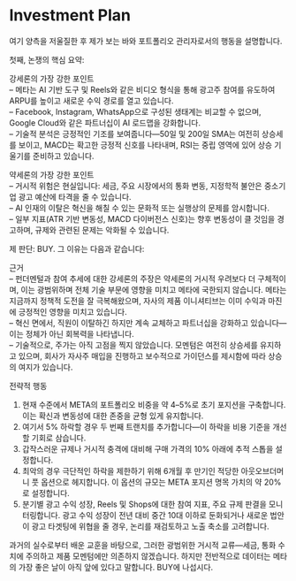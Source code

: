 # Investment Plan

여기 양측을 저울질한 후 제가 보는 바와 포트폴리오 관리자로서의 행동을 설명합니다.

첫째, 논쟁의 핵심 요약:

강세론의 가장 강한 포인트  
– 메타는 AI 기반 도구 및 Reels와 같은 비디오 형식을 통해 광고주 참여를 유도하여 ARPU를 높이고 새로운 수익 경로를 열고 있습니다.  
– Facebook, Instagram, WhatsApp으로 구성된 생태계는 비교할 수 없으며, Google Cloud와 같은 파트너십이 AI 로드맵을 강화합니다.  
– 기술적 분석은 긍정적인 기조를 보여줍니다—50일 및 200일 SMA는 여전히 상승세를 보이고, MACD는 확고한 긍정적 신호를 나타내며, RSI는 중립 영역에 있어 상승 기울기를 준비하고 있습니다.

약세론의 가장 강한 포인트  
– 거시적 위험은 현실입니다: 세금, 주요 시장에서의 통화 변동, 지정학적 불안은 중소기업 광고 예산에 타격을 줄 수 있습니다.  
– AI 인재의 이탈은 혁신을 해칠 수 있는 문화적 또는 실행상의 문제를 암시합니다.  
– 일부 지표(ATR 기반 변동성, MACD 다이버전스 신호)는 향후 변동성이 클 것임을 경고하며, 규제와 관련된 문제는 악화될 수 있습니다.

제 판단: BUY. 그 이유는 다음과 같습니다:

근거  
– 펀더멘털과 참여 추세에 대한 강세론의 주장은 약세론의 거시적 우려보다 더 구체적이며, 이는 광범위하며 전체 기술 부문에 영향을 미치고 메타에 국한되지 않습니다. 메타는 지금까지 정책적 도전을 잘 극복해왔으며, 자사의 제품 이니셔티브는 이미 수익과 마진에 긍정적인 영향을 미치고 있습니다.  
– 혁신 면에서, 직원이 이탈하긴 하지만 계속 교체하고 파트너십을 강화하고 있습니다—이는 정체가 아닌 회복력을 나타냅니다.  
– 기술적으로, 주가는 아직 고점을 찍지 않았습니다. 모멘텀은 여전히 상승세를 유지하고 있으며, 회사가 자사주 매입을 진행하고 보수적으로 가이던스를 제시함에 따라 상승의 여지가 있습니다.

전략적 행동  
1. 현재 수준에서 META의 포트폴리오 비중을 약 4–5%로 초기 포지션을 구축합니다. 이는 확신과 변동성에 대한 존중을 균형 있게 유지합니다.  
2. 여기서 5% 하락할 경우 두 번째 트랜치를 추가합니다—이 하락을 비용 기준을 개선할 기회로 삼습니다.  
3. 갑작스러운 규제나 거시적 충격에 대비해 구매 가격의 10% 아래에 추적 스톱을 설정합니다.  
4. 최악의 경우 극단적인 하락을 제한하기 위해 6개월 후 만기인 적당한 아웃오브더머니 풋 옵션으로 헤지합니다. 이 옵션의 규모는 META 포지션 명목 가치의 약 20%로 설정합니다.  
5. 분기별 광고 수익 성장, Reels 및 Shops에 대한 참여 지표, 주요 규제 판결을 모니터링합니다. 광고 수익 성장이 전년 대비 중간 10대 이하로 둔화되거나 새로운 법안이 광고 타겟팅에 위협을 줄 경우, 논리를 재검토하고 노출 축소를 고려합니다.

과거의 실수로부터 배운 교훈을 바탕으로, 그러한 광범위한 거시적 교류—세금, 통화 수치에 주의하고 제품 모멘텀에만 의존하지 않겠습니다. 하지만 전반적으로 데이터는 메타의 가장 좋은 날이 아직 앞에 있다고 말합니다. BUY에 나섭시다.
